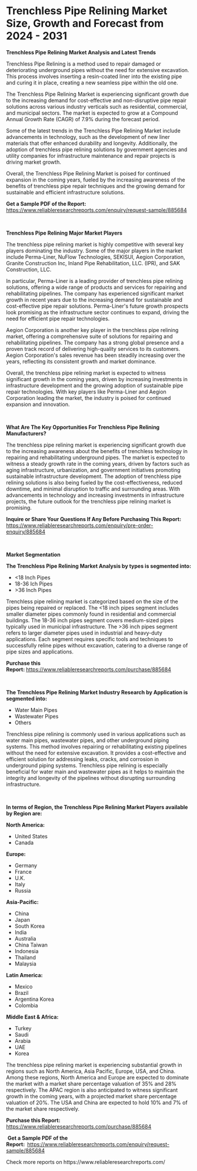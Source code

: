 <p><h1>Trenchless Pipe Relining Market Size, Growth and Forecast from 2024 - 2031</h1></p><p><strong>Trenchless Pipe Relining Market Analysis and Latest Trends</strong></p>
<p><p>Trenchless Pipe Relining is a method used to repair damaged or deteriorating underground pipes without the need for extensive excavation. This process involves inserting a resin-coated liner into the existing pipe and curing it in place, creating a new seamless pipe within the old one.</p><p>The Trenchless Pipe Relining Market is experiencing significant growth due to the increasing demand for cost-effective and non-disruptive pipe repair solutions across various industry verticals such as residential, commercial, and municipal sectors. The market is expected to grow at a Compound Annual Growth Rate (CAGR) of 7.9% during the forecast period.</p><p>Some of the latest trends in the Trenchless Pipe Relining Market include advancements in technology, such as the development of new liner materials that offer enhanced durability and longevity. Additionally, the adoption of trenchless pipe relining solutions by government agencies and utility companies for infrastructure maintenance and repair projects is driving market growth.</p><p>Overall, the Trenchless Pipe Relining Market is poised for continued expansion in the coming years, fueled by the increasing awareness of the benefits of trenchless pipe repair techniques and the growing demand for sustainable and efficient infrastructure solutions.</p></p>
<p><strong>Get a Sample PDF of the Report:&nbsp;</strong> <a href="https://www.reliableresearchreports.com/enquiry/request-sample/885684">https://www.reliableresearchreports.com/enquiry/request-sample/885684</a></p>
<p>&nbsp;</p>
<p><strong>Trenchless Pipe Relining Major Market Players</strong></p>
<p><p>The trenchless pipe relining market is highly competitive with several key players dominating the industry. Some of the major players in the market include Perma-Liner, NuFlow Technologies, SEKISUI, Aegion Corporation, Granite Construction Inc, Inland Pipe Rehabilitation, LLC. (IPR), and SAK Construction, LLC.</p><p>In particular, Perma-Liner is a leading provider of trenchless pipe relining solutions, offering a wide range of products and services for repairing and rehabilitating pipelines. The company has experienced significant market growth in recent years due to the increasing demand for sustainable and cost-effective pipe repair solutions. Perma-Liner's future growth prospects look promising as the infrastructure sector continues to expand, driving the need for efficient pipe repair technologies.</p><p>Aegion Corporation is another key player in the trenchless pipe relining market, offering a comprehensive suite of solutions for repairing and rehabilitating pipelines. The company has a strong global presence and a proven track record of delivering high-quality services to its customers. Aegion Corporation's sales revenue has been steadily increasing over the years, reflecting its consistent growth and market dominance.</p><p>Overall, the trenchless pipe relining market is expected to witness significant growth in the coming years, driven by increasing investments in infrastructure development and the growing adoption of sustainable pipe repair technologies. With key players like Perma-Liner and Aegion Corporation leading the market, the industry is poised for continued expansion and innovation.</p></p>
<p>&nbsp;</p>
<p><strong>What Are The Key Opportunities For Trenchless Pipe Relining Manufacturers?</strong></p>
<p><p>The trenchless pipe relining market is experiencing significant growth due to the increasing awareness about the benefits of trenchless technology in repairing and rehabilitating underground pipes. The market is expected to witness a steady growth rate in the coming years, driven by factors such as aging infrastructure, urbanization, and government initiatives promoting sustainable infrastructure development. The adoption of trenchless pipe relining solutions is also being fueled by the cost-effectiveness, reduced downtime, and minimal disruption to traffic and surrounding areas. With advancements in technology and increasing investments in infrastructure projects, the future outlook for the trenchless pipe relining market is promising.</p></p>
<p><strong>Inquire or Share Your Questions If Any Before Purchasing This Report:</strong> <a href="https://www.reliableresearchreports.com/enquiry/pre-order-enquiry/885684">https://www.reliableresearchreports.com/enquiry/pre-order-enquiry/885684</a></p>
<p>&nbsp;</p>
<p><strong>Market Segmentation</strong></p>
<p><strong>The Trenchless Pipe Relining Market Analysis by types is segmented into:</strong></p>
<p><ul><li><18 Inch Pipes</li><li>18-36 Ich Pipes</li><li>>36 Inch Pipes</li></ul></p>
<p><p>Trenchless pipe relining market is categorized based on the size of the pipes being repaired or replaced. The <18 inch pipes segment includes smaller diameter pipes commonly found in residential and commercial buildings. The 18-36 inch pipes segment covers medium-sized pipes typically used in municipal infrastructure. The >36 inch pipes segment refers to larger diameter pipes used in industrial and heavy-duty applications. Each segment requires specific tools and techniques to successfully reline pipes without excavation, catering to a diverse range of pipe sizes and applications.</p></p>
<p><strong>Purchase this Report:&nbsp;</strong><a href="https://www.reliableresearchreports.com/purchase/885684">https://www.reliableresearchreports.com/purchase/885684</a></p>
<p>&nbsp;</p>
<p><strong>The Trenchless Pipe Relining Market Industry Research by Application is segmented into:</strong></p>
<p><ul><li>Water Main Pipes</li><li>Wastewater Pipes</li><li>Others</li></ul></p>
<p><p>Trenchless pipe relining is commonly used in various applications such as water main pipes, wastewater pipes, and other underground piping systems. This method involves repairing or rehabilitating existing pipelines without the need for extensive excavation. It provides a cost-effective and efficient solution for addressing leaks, cracks, and corrosion in underground piping systems. Trenchless pipe relining is especially beneficial for water main and wastewater pipes as it helps to maintain the integrity and longevity of the pipelines without disrupting surrounding infrastructure.</p></p>
<p>&nbsp;</p>
<p><strong>In terms of Region, the Trenchless Pipe Relining Market Players available by Region are:</strong></p>
<p>
    <p> <strong> North America: </strong>
        <ul>
            <li>United States</li>
            <li>Canada</li>
        </ul>
        </p> 
    <p> <strong> Europe: </strong>
        <ul>
            <li>Germany</li>
            <li>France</li>
            <li>U.K.</li>
            <li>Italy</li>
            <li>Russia</li>
        </ul>
        </p> 
    <p> <strong> Asia-Pacific: </strong>
        <ul>
            <li>China</li>
            <li>Japan</li>
            <li>South Korea</li>
            <li>India</li>
            <li>Australia</li>
            <li>China Taiwan</li>
            <li>Indonesia</li>
            <li>Thailand</li>
            <li>Malaysia</li>
        </ul>
        </p> 
    <p> <strong> Latin America: </strong>
        <ul>
            <li>Mexico</li>
            <li>Brazil</li>
            <li>Argentina Korea</li>
            <li>Colombia</li>
        </ul>
        </p> 
    <p> <strong> Middle East & Africa: </strong>
        <ul>
            <li>Turkey</li>
            <li>Saudi</li>
            <li>Arabia</li>
            <li>UAE</li>
            <li>Korea</li>
        </ul>
    </p>
    </p>
<p><p>The trenchless pipe relining market is experiencing substantial growth in regions such as North America, Asia Pacific, Europe, USA, and China. Among these regions, North America and Europe are expected to dominate the market with a market share percentage valuation of 35% and 28% respectively. The APAC region is also anticipated to witness significant growth in the coming years, with a projected market share percentage valuation of 20%. The USA and China are expected to hold 10% and 7% of the market share respectively.</p></p>
<p><strong>Purchase this Report: </strong><a href="https://www.reliableresearchreports.com/purchase/885684">https://www.reliableresearchreports.com/purchase/885684</a></p>
<p>&nbsp;<strong>Get a Sample PDF of the Report:&nbsp;&nbsp;</strong><a href="https://www.reliableresearchreports.com/enquiry/request-sample/885684">https://www.reliableresearchreports.com/enquiry/request-sample/885684</a></p>
<p><strong></strong></p>
<p>Check more reports on https://www.reliableresearchreports.com/</p>